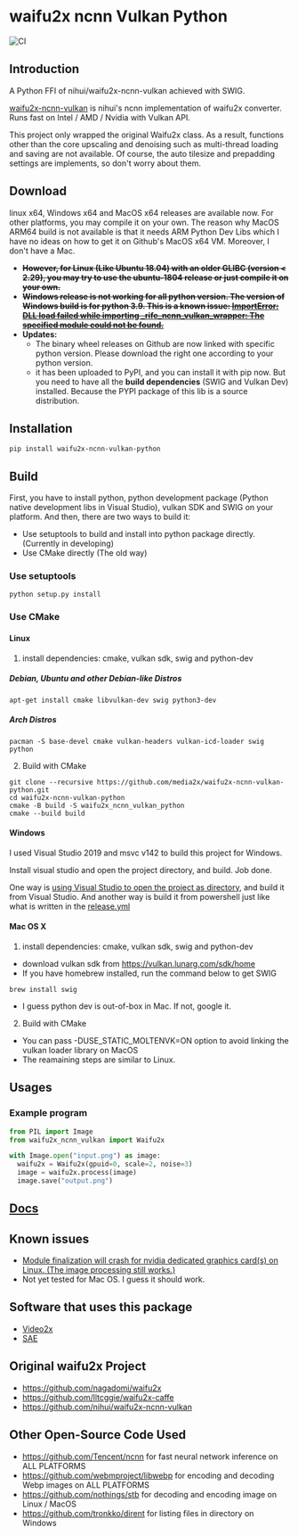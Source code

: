 # waifu2x ncnn Vulkan Python

![CI](https://github.com/media2x/waifu2x-ncnn-vulkan-python/workflows/CI/badge.svg)

## Introduction

A Python FFI of nihui/waifu2x-ncnn-vulkan achieved with SWIG.

[waifu2x-ncnn-vulkan](https://github.com/nihui/waifu2x-ncnn-vulkan) is nihui's ncnn implementation of waifu2x converter. Runs fast on Intel / AMD / Nvidia with Vulkan API.

This project only wrapped the original Waifu2x class. As a result, functions other than the core upscaling and denoising such as multi-thread loading and saving are not available. Of course, the auto tilesize and prepadding settings are implements, so don't worry about them.

## Download

linux x64, Windows x64 and MacOS x64 releases are available now. For other platforms, you may compile it on your own.
The reason why MacOS ARM64 build is not available is that it needs ARM Python Dev Libs which I have no ideas on how to
get it on Github's MacOS x64 VM. Moreover, I don't have a Mac.

- ~~**However, for Linux (Like Ubuntu 18.04) with an older GLIBC (version < 2.29), you may try to use the ubuntu-1804 release or just compile it on your own.**~~
- ~~**Windows release is not working for all python version. The version of Windows build is for python 3.9. This is a known issue: [ImportError: DLL load failed while importing _rife_ncnn_vulkan_wrapper: The specified module could not be found.](https://github.com/ArchieMeng/rife-ncnn-vulkan-python/issues/1)**~~
- **Updates:**
    - The binary wheel releases on Github are now linked with specific python version. Please download the right one according to your python version.
    - it has been uploaded to PyPI, and you can install it with pip now. But you need to have all the **build dependencies** (SWIG and Vulkan Dev) installed. Because the PYPI package of this lib is a source distribution.

## Installation
```shell
pip install waifu2x-ncnn-vulkan-python
```

## Build

First, you have to install python, python development package (Python native development libs in Visual Studio), vulkan SDK and SWIG on your platform. And then, there are two ways to build it:
- Use setuptools to build and install into python package directly. (Currently in developing)
- Use CMake directly (The old way)

### Use setuptools
```shell
python setup.py install
```

### Use CMake

#### Linux
1. install dependencies: cmake, vulkan sdk, swig and python-dev

##### Debian, Ubuntu and other Debian-like Distros
```shell
apt-get install cmake libvulkan-dev swig python3-dev
```

##### Arch Distros
```shell
pacman -S base-devel cmake vulkan-headers vulkan-icd-loader swig python
```

2. Build with CMake
```shell
git clone --recursive https://github.com/media2x/waifu2x-ncnn-vulkan-python.git
cd waifu2x-ncnn-vulkan-python
cmake -B build -S waifu2x_ncnn_vulkan_python
cmake --build build
```

#### Windows
I used Visual Studio 2019 and msvc v142 to build this project for Windows.

Install visual studio and open the project directory, and build. Job done.

One way is [using Visual Studio to open the project as directory](https://www.microfocus.com/documentation/visual-cobol/vc50/VS2019/GUID-BE1C48AA-DB22-4F38-9644-E9B48658EF36.html), and build it from Visual Studio.
And another way is build it from powershell just like what is written in the [release.yml](.github/workflows/release.yml)

#### Mac OS X
1. install dependencies: cmake, vulkan sdk, swig and python-dev

- download vulkan sdk from https://vulkan.lunarg.com/sdk/home
- If you have homebrew installed, run the command below to get SWIG

```shell
brew install swig
```
- I guess python dev is out-of-box in Mac. If not, google it.
    
2. Build with CMake

- You can pass -DUSE_STATIC_MOLTENVK=ON option to avoid linking the vulkan loader library on MacOS
- The reamaining steps are similar to Linux.

## Usages

### Example program

```python
from PIL import Image
from waifu2x_ncnn_vulkan import Waifu2x

with Image.open("input.png") as image:
  waifu2x = Waifu2x(gpuid=0, scale=2, noise=3)
  image = waifu2x.process(image)
  image.save("output.png")
```

## [Docs](Docs.md)

## Known issues
- [Module finalization will crash for nvidia dedicated graphics card(s) on Linux. (The image processing still works.)](https://github.com/Tencent/ncnn/issues/2666)
- Not yet tested for Mac OS. I guess it should work.

## Software that uses this package

- [Video2x](https://github.com/k4yt3x/video2x)
- [SAE](https://github.com/Justin62628/Squirrel-RIFE)

## Original waifu2x Project

- https://github.com/nagadomi/waifu2x
- https://github.com/lltcggie/waifu2x-caffe
- https://github.com/nihui/waifu2x-ncnn-vulkan

## Other Open-Source Code Used

- https://github.com/Tencent/ncnn for fast neural network inference on ALL PLATFORMS
- https://github.com/webmproject/libwebp for encoding and decoding Webp images on ALL PLATFORMS
- https://github.com/nothings/stb for decoding and encoding image on Linux / MacOS
- https://github.com/tronkko/dirent for listing files in directory on Windows
